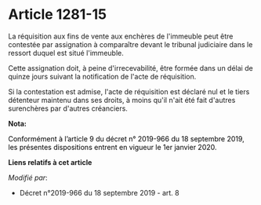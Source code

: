 # Article 1281-15

La réquisition aux fins de vente aux enchères de l'immeuble peut être contestée par assignation à comparaître devant le
tribunal judiciaire dans le ressort duquel est situé l'immeuble.

Cette assignation doit, à peine d'irrecevabilité, être formée dans un délai de quinze jours suivant la notification de l'acte
de réquisition.

Si la contestation est admise, l'acte de réquisition est déclaré nul et le tiers détenteur maintenu dans ses droits, à moins
qu'il n'ait été fait d'autres surenchères par d'autres créanciers.

**Nota:**

<font color="black">Conformément à l’article 9 du décret n° 2019-966 du 18 septembre 2019, les présentes dispositions entrent
en vigueur le 1er janvier 2020.</font>

**Liens relatifs à cet article**

_Modifié par_:

  - Décret n°2019-966 du 18 septembre 2019 - art. 8
